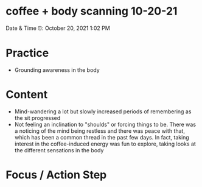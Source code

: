 # coffee + body scanning 10-20-21

Date & Time ⏰: October 20, 2021 1:02 PM

# Practice

- Grounding awareness in the body

# Content

- Mind-wandering a lot but slowly increased periods of remembering as the sit progressed
- Not feeling an inclination to "shoulds" or forcing things to be. There was a noticing of the mind being restless and there was peace with that, which has been a common thread in the past few days. In fact, taking interest in the coffee-induced energy was fun to explore, taking looks at the different sensations in the body

# Focus / Action Step
